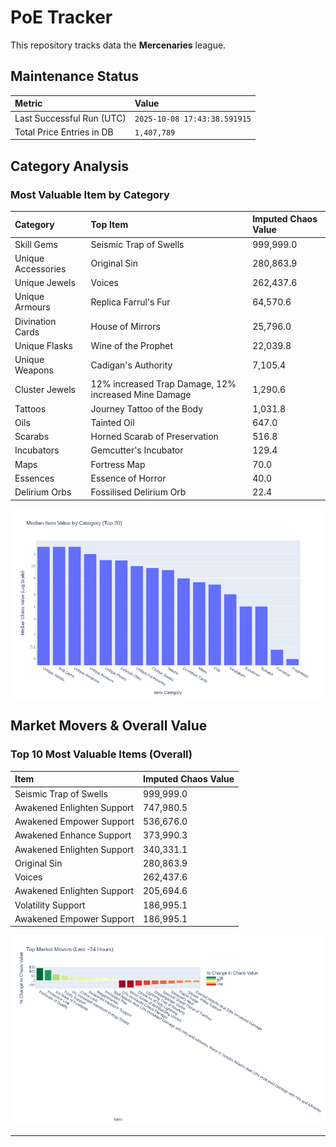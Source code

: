 # PoE Tracker

This repository tracks data the **Mercenaries** league.

## Maintenance Status

<!-- START_MAINTENANCE -->
| Metric | Value |
|:---|:---|
| Last Successful Run (UTC) | `2025-10-08 17:43:38.591915` |
| Total Price Entries in DB | `1,407,789` |

<!-- END_MAINTENANCE -->

## Category Analysis

<!-- START_CATEGORY_ANALYSIS -->
### Most Valuable Item by Category
| Category | Top Item | Imputed Chaos Value |
| :--- | :--- | :--- |
| Skill Gems | Seismic Trap of Swells | 999,999.0 |
| Unique Accessories | Original Sin | 280,863.9 |
| Unique Jewels | Voices | 262,437.6 |
| Unique Armours | Replica Farrul's Fur | 64,570.6 |
| Divination Cards | House of Mirrors | 25,796.0 |
| Unique Flasks | Wine of the Prophet | 22,039.8 |
| Unique Weapons | Cadigan's Authority | 7,105.4 |
| Cluster Jewels | 12% increased Trap Damage, 12% increased Mine Damage | 1,290.6 |
| Tattoos | Journey Tattoo of the Body | 1,031.8 |
| Oils | Tainted Oil | 647.0 |
| Scarabs | Horned Scarab of Preservation | 516.8 |
| Incubators | Gemcutter's Incubator | 129.4 |
| Maps | Fortress Map | 70.0 |
| Essences | Essence of Horror | 40.0 |
| Delirium Orbs | Fossilised Delirium Orb | 22.4 |


![Category Analysis Chart](charts/category_analysis.png)
<!-- END_CATEGORY_ANALYSIS -->

## Market Movers & Overall Value

<!-- START_ANALYSIS -->
### Top 10 Most Valuable Items (Overall)
| Item | Imputed Chaos Value |
| :--- | :--- |
| Seismic Trap of Swells | 999,999.0 |
| Awakened Enlighten Support | 747,980.5 |
| Awakened Empower Support | 536,676.0 |
| Awakened Enhance Support | 373,990.3 |
| Awakened Enlighten Support | 340,331.1 |
| Original Sin | 280,863.9 |
| Voices | 262,437.6 |
| Awakened Enlighten Support | 205,694.6 |
| Volatility Support | 186,995.1 |
| Awakened Empower Support | 186,995.1 |


![Market Movers Chart](charts/market_movers.png)
<!-- END_ANALYSIS -->

---
